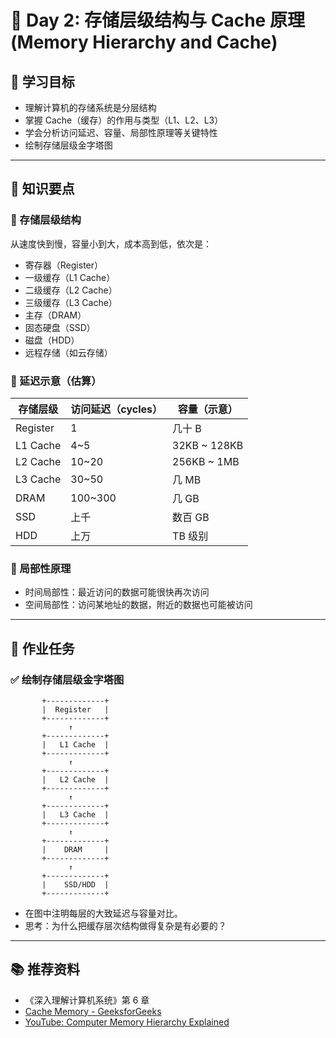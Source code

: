 # 📘 Day 2: 存储层级结构与 Cache 原理 (Memory Hierarchy and Cache)

## 🎯 学习目标

- 理解计算机的存储系统是分层结构
- 掌握 Cache（缓存）的作用与类型（L1、L2、L3）
- 学会分析访问延迟、容量、局部性原理等关键特性
- 绘制存储层级金字塔图

---

## 🧠 知识要点

### 🔹 存储层级结构

从速度快到慢，容量小到大，成本高到低，依次是：

- 寄存器（Register）
- 一级缓存（L1 Cache）
- 二级缓存（L2 Cache）
- 三级缓存（L3 Cache）
- 主存（DRAM）
- 固态硬盘（SSD）
- 磁盘（HDD）
- 远程存储（如云存储）

### 🔹 延迟示意（估算）

| 存储层级 | 访问延迟（cycles） | 容量（示意） |
|----------|--------------------|---------------|
| Register | 1                  | 几十 B        |
| L1 Cache | 4~5                | 32KB ~ 128KB  |
| L2 Cache | 10~20              | 256KB ~ 1MB   |
| L3 Cache | 30~50              | 几 MB         |
| DRAM     | 100~300            | 几 GB         |
| SSD      | 上千               | 数百 GB       |
| HDD      | 上万               | TB 级别       |

### 🔹 局部性原理

- 时间局部性：最近访问的数据可能很快再次访问
- 空间局部性：访问某地址的数据，附近的数据也可能被访问

---

## 📝 作业任务

### ✅ 绘制存储层级金字塔图

```
       +-------------+
       |  Register   |
       +-------------+
             ↑
       +-------------+
       |   L1 Cache  |
       +-------------+
             ↑
       +-------------+
       |   L2 Cache  |
       +-------------+
             ↑
       +-------------+
       |   L3 Cache  |
       +-------------+
             ↑
       +-------------+
       |    DRAM     |
       +-------------+
             ↑
       +-------------+
       |    SSD/HDD  |
       +-------------+
```

- 在图中注明每层的大致延迟与容量对比。
- 思考：为什么把缓存层次结构做得复杂是有必要的？

---

## 📚 推荐资料

- 《深入理解计算机系统》第 6 章
- [Cache Memory - GeeksforGeeks](https://www.geeksforgeeks.org/cache-memory-in-computer-organization/)
- [YouTube: Computer Memory Hierarchy Explained](https://www.youtube.com/results?search_query=computer+memory+hierarchy)